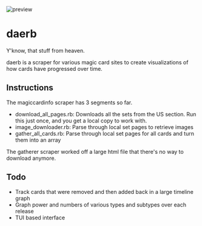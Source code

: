 ![preview](https://raw.github.com/zeroeth/daerb/master/preview.png)

daerb
=====

Y'know, that stuff from heaven.

daerb is a scraper for various magic card sites to create visualizations of how cards have progressed over time.

Instructions
------------

The magiccardinfo scraper has 3 segments so far.

* download_all_pages.rb: Downloads all the sets from the US section. Run this just once, and you get a local copy to work with.
* image_downloader.rb: Parse through local set pages to retrieve images
* gather_all_cards.rb: Parse through local set pages for all cards and turn them into an array


The gatherer scraper worked off a large html file that there's no way to download anymore.

Todo
----

* Track cards that were removed and then added back in a large timeline graph
* Graph power and numbers of various types and subtypes over each release
* TUI based interface

